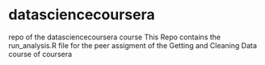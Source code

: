 datasciencecoursera
===================

repo of the datasciencecoursera course
This Repo contains the  run_analysis.R file for the peer assigment of the Getting and Cleaning Data course of coursera
